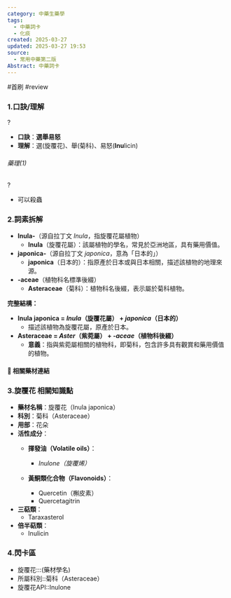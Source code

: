 ```yaml
---
category: 中藥生藥學
tags:
  - 中藥詞卡
  - 化痰
created: 2025-03-27
updated: 2025-03-27 19:53
source:
  - 常用中藥第二版
Abstract: 中藥詞卡
---
```

#首刷 #review
### 1.口訣/理解

?
- **口訣**：**選舉易怒**
- **理解**：選(旋覆花)、舉(菊科)、易怒(**Inu**licin)
> 
	

###### 藥理(1)
?
- 可以殺蟲



### 2.詞素拆解
- **Inula-**（源自拉丁文 *Inula*，指旋覆花屬植物）
  - **Inula**（旋覆花屬）：該屬植物的學名，常見於亞洲地區，具有藥用價值。
- **japonica-**（源自拉丁文 *japonica*，意為「日本的」）
  - **japonica**（日本的）：指原產於日本或與日本相關，描述該植物的地理來源。
- **-aceae**（植物科名標準後綴）
  - **Asteraceae**（菊科）：植物科名後綴，表示屬於菊科植物。

**完整結構：**
- **Inula japonica = *Inula*（旋覆花屬） + *japonica*（日本的）**
  - 描述該植物為旋覆花屬，原產於日本。
- **Asteraceae = *Aster*（紫菀屬） + *-aceae*（植物科後綴）**
  - **意義**：指與紫菀屬相關的植物科，即菊科，包含許多具有觀賞和藥用價值的植物。 



#### 📌 相關藥材連結






### 3.旋覆花 相關知識點
- **藥材名稱**：旋覆花（Inula japonica）
- **科別**：菊科（Asteraceae）
- **用部**：花朵
- **活性成分**：
  - **揮發油（Volatile oils）**：
    - *Inulone（旋覆烯）*

  - **黃酮類化合物（Flavonoids）**：
    - Quercetin（槲皮素）
    - Quercetagitrin
- **三萜類**：
	- Taraxasterol
- **倍半萜類**：
	- Inulicin




### 4.閃卡區

- 旋覆花:::(藥材學名)
- 所屬科別::菊科（Asteraceae）
-  旋覆花API::Inulone





